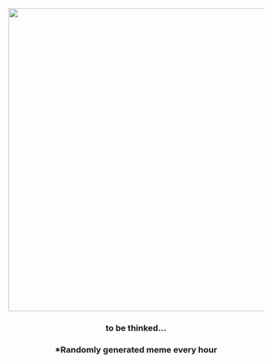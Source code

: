 <p align="center">
        <img src="https://i.redd.it/35rbkkn2vxi91.png" width="600" height="600">
        </p>
        <h3 align="center">to be thinked...</h3>
        <h3 align="center">*Randomly generated meme every hour</h3>
    